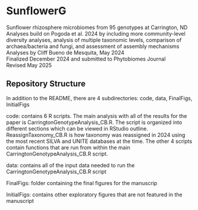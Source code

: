 # SunflowerG
Sunflower rhizosphere microbiomes from 95 genotypes at Carrington, ND\
Analyses build on Pogoda et al. 2024 by including more community-level diversity analyses, analysis of multiple taxonomic levels, comparison of archaea/bacteria and fungi, and assessment of assembly mechanisms\
Analyses by Cliff Bueno de Mesquita, May 2024\
Finalized December 2024 and submitted to Phytobiomes Journal\
Revised May 2025

## Repository Structure
In addition to the README, there are 4 subdirectories: code, data, FinalFigs, InitialFigs

code: contains 6 R scripts. The main analysis with all of the results for the paper is CarringtonGenotypeAnalysis_CB.R. The script is organized into different sections which can be viewed in RStudio outline. ReassignTaxonomy_CB.R is how taxonomy was reassigned in 2024 using the most recent SILVA and UNITE databases at the time. The other 4 scripts contain functions that are run from within the main CarringtonGenotypeAnalysis_CB.R script.

data: contains all of the input data needed to run the CarringtonGenotypeAnalysis_CB.R script

FinalFigs: folder containing the final figures for the manuscrip

InitialFigs: contains other exploratory figures that are not featured in the manuscript

